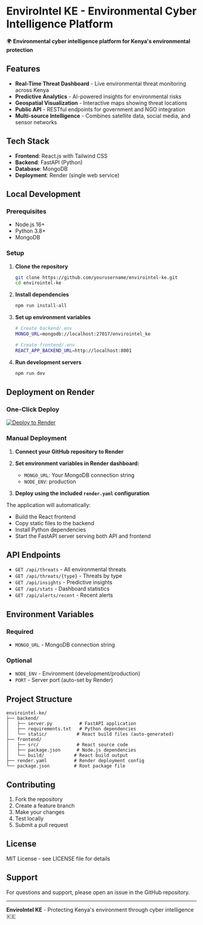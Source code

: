 # EnviroIntel KE - Environmental Cyber Intelligence Platform

🌍 **Environmental cyber intelligence platform for Kenya's environmental protection**

## Features

- **Real-Time Threat Dashboard** - Live environmental threat monitoring across Kenya
- **Predictive Analytics** - AI-powered insights for environmental risks
- **Geospatial Visualization** - Interactive maps showing threat locations
- **Public API** - RESTful endpoints for government and NGO integration
- **Multi-source Intelligence** - Combines satellite data, social media, and sensor networks

## Tech Stack

- **Frontend**: React.js with Tailwind CSS
- **Backend**: FastAPI (Python)
- **Database**: MongoDB
- **Deployment**: Render (single web service)

## Local Development

### Prerequisites
- Node.js 16+
- Python 3.8+
- MongoDB

### Setup

1. **Clone the repository**
   ```bash
   git clone https://github.com/yourusername/envirointel-ke.git
   cd envirointel-ke
   ```

2. **Install dependencies**
   ```bash
   npm run install-all
   ```

3. **Set up environment variables**
   ```bash
   # Create backend/.env
   MONGO_URL=mongodb://localhost:27017/envirointel_ke
   
   # Create frontend/.env
   REACT_APP_BACKEND_URL=http://localhost:8001
   ```

4. **Run development servers**
   ```bash
   npm run dev
   ```

## Deployment on Render

### One-Click Deploy
[![Deploy to Render](https://render.com/images/deploy-to-render-button.svg)](https://render.com/deploy)

### Manual Deployment

1. **Connect your GitHub repository to Render**
2. **Set environment variables in Render dashboard:**
   - `MONGO_URL`: Your MongoDB connection string
   - `NODE_ENV`: production

3. **Deploy using the included `render.yaml` configuration**

The application will automatically:
- Build the React frontend
- Copy static files to the backend
- Install Python dependencies
- Start the FastAPI server serving both API and frontend

## API Endpoints

- `GET /api/threats` - All environmental threats
- `GET /api/threats/{type}` - Threats by type
- `GET /api/insights` - Predictive insights
- `GET /api/stats` - Dashboard statistics
- `GET /api/alerts/recent` - Recent alerts

## Environment Variables

### Required
- `MONGO_URL` - MongoDB connection string

### Optional
- `NODE_ENV` - Environment (development/production)
- `PORT` - Server port (auto-set by Render)

## Project Structure

```
envirointel-ke/
├── backend/
│   ├── server.py          # FastAPI application
│   ├── requirements.txt   # Python dependencies
│   └── static/           # React build files (auto-generated)
├── frontend/
│   ├── src/              # React source code
│   ├── package.json      # Node.js dependencies
│   └── build/           # React build output
├── render.yaml          # Render deployment config
└── package.json         # Root package file
```

## Contributing

1. Fork the repository
2. Create a feature branch
3. Make your changes
4. Test locally
5. Submit a pull request

## License

MIT License - see LICENSE file for details

## Support

For questions and support, please open an issue in the GitHub repository.

---

**EnviroIntel KE** - Protecting Kenya's environment through cyber intelligence 🇰🇪